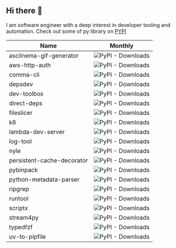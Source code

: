 ## Hi there 👋

I am software engineer with a deep interest in developer tooling and automation. Check out some of py library on [PYPI](https://pypi.org/user/FlavioAmurrioCS/)

| Name                       | Monthly                                                                        |
| -------------------------- | ------------------------------------------------------------------------------ |
| asciinema-gif-generator    | ![PyPI - Downloads](https://img.shields.io/pypi/dm/asciinema-gif-generator)    |
| aws-http-auth              | ![PyPI - Downloads](https://img.shields.io/pypi/dm/aws-http-auth)              |
| comma-cli                  | ![PyPI - Downloads](https://img.shields.io/pypi/dm/comma-cli)                  |
| depsdev                    | ![PyPI - Downloads](https://img.shields.io/pypi/dm/depsdev)                    |
| dev-toolbox                | ![PyPI - Downloads](https://img.shields.io/pypi/dm/dev-toolbox)                |
| direct-deps                | ![PyPI - Downloads](https://img.shields.io/pypi/dm/direct-deps)                |
| fileslicer                 | ![PyPI - Downloads](https://img.shields.io/pypi/dm/fileslicer)                 |
| k6                         | ![PyPI - Downloads](https://img.shields.io/pypi/dm/k6)                         |
| lambda-dev-server          | ![PyPI - Downloads](https://img.shields.io/pypi/dm/lambda-dev-server)          |
| log-tool                   | ![PyPI - Downloads](https://img.shields.io/pypi/dm/log-tool)                   |
| nyle                       | ![PyPI - Downloads](https://img.shields.io/pypi/dm/nyle)                       |
| persistent-cache-decorator | ![PyPI - Downloads](https://img.shields.io/pypi/dm/persistent-cache-decorator) |
| pybinpack                  | ![PyPI - Downloads](https://img.shields.io/pypi/dm/pybinpack)                  |
| python-metadata-parser     | ![PyPI - Downloads](https://img.shields.io/pypi/dm/python-metadata-parser)     |
| ripgrep                    | ![PyPI - Downloads](https://img.shields.io/pypi/dm/ripgrep)                    |
| runtool                    | ![PyPI - Downloads](https://img.shields.io/pypi/dm/runtool)                    |
| scriptx                    | ![PyPI - Downloads](https://img.shields.io/pypi/dm/scriptx)                    |
| stream4py                  | ![PyPI - Downloads](https://img.shields.io/pypi/dm/stream4py)                  |
| typedfzf                   | ![PyPI - Downloads](https://img.shields.io/pypi/dm/typedfzf)                   |
| uv-to-pipfile              | ![PyPI - Downloads](https://img.shields.io/pypi/dm/uv-to-pipfile)              |

<!--
**FlavioAmurrioCS/FlavioAmurrioCS** is a ✨ _special_ ✨ repository because its `README.md` (this file) appears on your GitHub profile.

Here are some ideas to get you started:

- 🔭 I’m currently working on ...
- 🌱 I’m currently learning ...
- 👯 I’m looking to collaborate on ...
- 🤔 I’m looking for help with ...
- 💬 Ask me about ...
- 📫 How to reach me: ...
- 😄 Pronouns: ...
- ⚡ Fun fact: ...
-->
